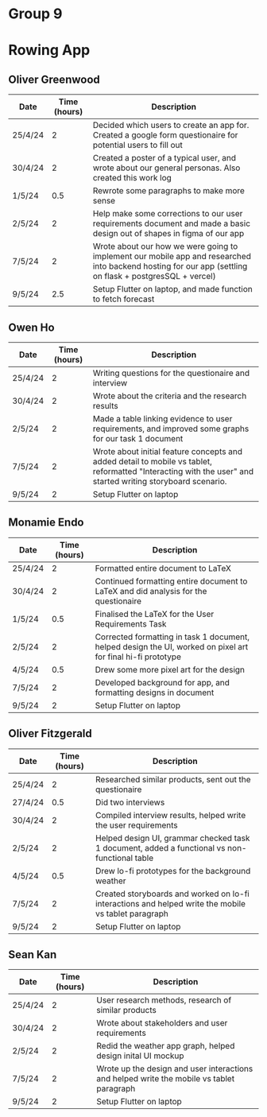 # Group 9
# Rowing App

## Oliver Greenwood
<table>
  <thead>
    <tr>
      <th>Date</th>
      <th>Time (hours)</th>
      <th>Description</th>
    </tr>
  </thead>
  <tbody>
    <tr>
      <td>25/4/24</td>
      <td>2</td>
      <td>Decided which users to create an app for. Created a google form questionaire for potential users to fill out</td>
    </tr>
    <tr>
      <td>30/4/24</td>
      <td>2</td>
      <td>Created a poster of a typical user, and wrote about our general personas. Also created this work log</td>
    </tr>
    <tr>
      <td>1/5/24</td>
      <td>0.5</td>
      <td>Rewrote some paragraphs to make more sense</td>
    </tr>
    <tr>
      <td>2/5/24</td>
      <td>2</td>
      <td>Help make some corrections to our user requirements document and made a basic design out of shapes in figma of our app</td>
    </tr>
    <tr>
      <td>7/5/24</td>
      <td>2</td>
      <td>Wrote about our how we were going to implement our mobile app and researched into backend hosting for our app (settling on flask + postgresSQL + vercel)</td>
    </tr>
    <tr>
      <td>9/5/24</td>
      <td>2.5</td>
      <td>Setup Flutter on laptop, and made function to fetch forecast</td>
    </tr>
    <!-- Add more rows as needed -->
  </tbody>
</table>


## Owen Ho
<table>
  <thead>
    <tr>
      <th>Date</th>
      <th>Time (hours)</th>
      <th>Description</th>
    </tr>
  </thead>
  <tbody>
    <tr>
      <td>25/4/24</td>
      <td>2</td>
      <td>Writing questions for the questionaire and interview</td>
    </tr>
    <tr>
      <td>30/4/24</td>
      <td>2</td>
      <td>Wrote about the criteria and the research results</td>
    </tr>
    <tr>
      <td>2/5/24</td>
      <td>2</td>
      <td>Made a table linking evidence to user requirements, and improved some graphs for our task 1 document</td>
    </tr>
    <tr>
      <td>7/5/24</td>
      <td>2</td>
      <td>Wrote about initial feature concepts and added detail to mobile vs tablet, reformatted "Interacting with the user" and started writing storyboard scenario.</td>
    </tr>
    <tr>
      <td>9/5/24</td>
      <td>2</td>
      <td>Setup Flutter on laptop</td>
    </tr>
    <!-- Add more rows as needed -->
  </tbody>
</table>

## Monamie Endo
<table>
  <thead>
    <tr>
      <th>Date</th>
      <th>Time (hours)</th>
      <th>Description</th>
    </tr>
  </thead>
  <tbody>
    <tr>
      <td>25/4/24</td>
      <td>2</td>
      <td>Formatted entire document to LaTeX</td>
    </tr>
    <tr>
      <td>30/4/24</td>
      <td>2</td>
      <td>Continued formatting entire document to LaTeX and did analysis for the questionaire</td>
    </tr>
    <tr>
      <td>1/5/24</td>
      <td>0.5</td>
      <td>Finalised the LaTeX for the User Requirements Task</td>
    </tr>
    <tr>
      <td>2/5/24</td>
      <td>2</td>
      <td>Corrected formatting in task 1 document, helped design the UI, worked on pixel art for final hi-fi prototype</td>
    </tr>
    <tr>
      <td>4/5/24</td>
      <td>0.5</td>
      <td>Drew some more pixel art for the design</td>
    </tr>
    <tr>
      <td>7/5/24</td>
      <td>2</td>
      <td>Developed background for app, and formatting designs in document</td>
    </tr>
    <tr>
      <td>9/5/24</td>
      <td>2</td>
      <td>Setup Flutter on laptop</td>
    </tr>
    <!-- Add more rows as needed -->
  </tbody>
</table>

## Oliver Fitzgerald
<table>
  <thead>
    <tr>
      <th>Date</th>
      <th>Time (hours)</th>
      <th>Description</th>
    </tr>
  </thead>
  <tbody>
    <tr>
      <td>25/4/24</td>
      <td>2</td>
      <td>Researched similar products, sent out the questionaire</td>
    </tr>
    <tr>
      <td>27/4/24</td>
      <td>0.5</td>
      <td>Did two interviews</td>
    </tr>
    <tr>
      <td>30/4/24</td>
      <td>2</td>
      <td>Compiled interview results, helped write the user requirements</td>
    </tr>
    <tr>
      <td>2/5/24</td>
      <td>2</td>
      <td>Helped design UI, grammar checked task 1 document, added a functional vs non-functional table</td>
    </tr>
    <tr>
      <td>4/5/24</td>
      <td>0.5</td>
      <td>Drew lo-fi prototypes for the background weather</td>
    </tr>
    <tr>
      <td>7/5/24</td>
      <td>2</td>
      <td>Created storyboards and worked on lo-fi interactions and helped write the mobile vs tablet paragraph</td>
    </tr>
    <tr>
      <td>9/5/24</td>
      <td>2</td>
      <td>Setup Flutter on laptop</td>
    </tr>
    <!-- Add more rows as needed -->
  </tbody>
</table>

## Sean Kan
<table>
  <thead>
    <tr>
      <th>Date</th>
      <th>Time (hours)</th>
      <th>Description</th>
    </tr>
  </thead>
  <tbody>
    <tr>
      <td>25/4/24</td>
      <td>2</td>
      <td>User research methods, research of similar products</td>
    </tr>
    <tr>
      <td>30/4/24</td>
      <td>2</td>
      <td>Wrote about stakeholders and user requirements</td>
    </tr>
    <tr>
      <td>2/5/24</td>
      <td>2</td>
      <td>Redid the weather app graph, helped design inital UI mockup</td>
    </tr>
    <tr>
      <td>7/5/24</td>
      <td>2</td>
      <td>Wrote up the design and user interactions and helped write the mobile vs tablet paragraph</td>
    </tr>
    <tr>
      <td>9/5/24</td>
      <td>2</td>
      <td>Setup Flutter on laptop</td>
    </tr>
    <!-- Add more rows as needed -->
  </tbody>
</table>
